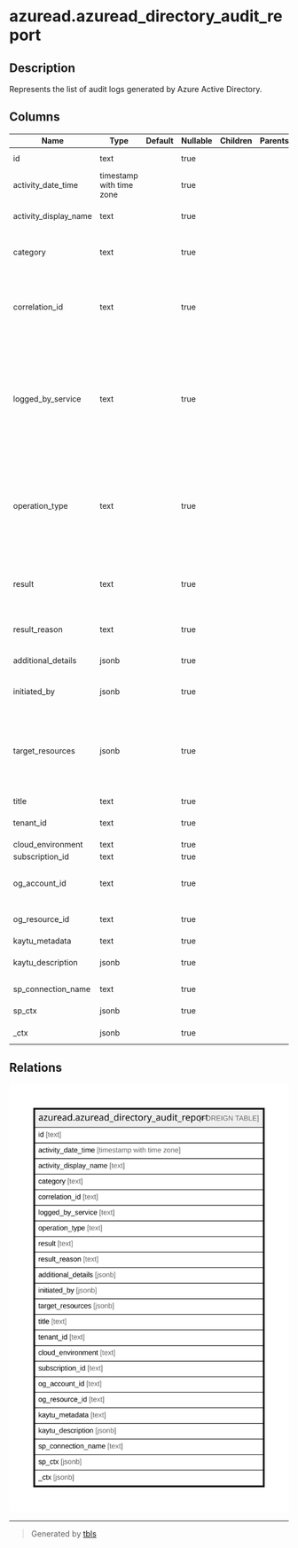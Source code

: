 # azuread.azuread_directory_audit_report

## Description

Represents the list of audit logs generated by Azure Active Directory.

## Columns

| Name | Type | Default | Nullable | Children | Parents | Comment |
| ---- | ---- | ------- | -------- | -------- | ------- | ------- |
| id | text |  | true |  |  | Indicates the unique ID for the activity. |
| activity_date_time | timestamp with time zone |  | true |  |  | Indicates the date and time the activity was performed. |
| activity_display_name | text |  | true |  |  | Indicates the activity name or the operation name. |
| category | text |  | true |  |  | Indicates which resource category that's targeted by the activity. |
| correlation_id | text |  | true |  |  | Indicates a unique ID that helps correlate activities that span across various services. Can be used to trace logs across services. |
| logged_by_service | text |  | true |  |  | Indicates information on which service initiated the activity (For example: Self-service Password Management, Core Directory, B2C, Invited Users, Microsoft Identity Manager, Privileged Identity Management. |
| operation_type | text |  | true |  |  | Indicates the type of operation that was performed. The possible values include but are not limited to the following: Add, Assign, Update, Unassign, and Delete. |
| result | text |  | true |  |  | Indicates the result of the activity. Possible values are: success, failure, timeout, unknownFutureValue. |
| result_reason | text |  | true |  |  | Indicates the reason for failure if the result is failure or timeout. |
| additional_details | jsonb |  | true |  |  | Indicates additional details on the activity. |
| initiated_by | jsonb |  | true |  |  | Indicates information about the user or app initiated the activity. |
| target_resources | jsonb |  | true |  |  | Indicates information on which resource was changed due to the activity. Target Resource Type can be User, Device, Directory, App, Role, Group, Policy or Other. |
| title | text |  | true |  |  | Title of the resource. |
| tenant_id | text |  | true |  |  | The Azure Tenant ID where the resource is located. |
| cloud_environment | text |  | true |  |  |  |
| subscription_id | text |  | true |  |  |  |
| og_account_id | text |  | true |  |  | The Platform Account ID in which the resource is located. |
| og_resource_id | text |  | true |  |  | The unique ID of the resource in opengovernance. |
| kaytu_metadata | text |  | true |  |  |  |
| kaytu_description | jsonb |  | true |  |  | The full model description of the resource |
| sp_connection_name | text |  | true |  |  | Steampipe connection name. |
| sp_ctx | jsonb |  | true |  |  | Steampipe context in JSON form. |
| _ctx | jsonb |  | true |  |  | Steampipe context in JSON form. |

## Relations

![er](azuread.azuread_directory_audit_report.svg)

---

> Generated by [tbls](https://github.com/k1LoW/tbls)
